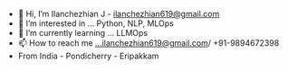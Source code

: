 - 👋 Hi, I’m Ilanchezhian J   - ilanchezhian619@gmail.com
- 👀 I’m interested in ... Python, NLP, MLOps
- 🌱 I’m currently learning ...  LLMOps
- 📫 How to reach me ...ilanchezhian619@gmail.com/ +91-9894672398
- From India - Pondicherry - Eripakkam

<!---
ilanj/ilanj is a ✨ special ✨ repository because its `README.md` (this file) appears on your GitHub profile.
You can click the Preview link to take a look at your changes.
--->
